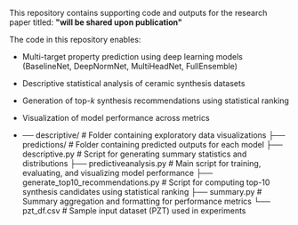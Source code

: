 This repository contains supporting code and outputs for the research paper titled:
**"will be shared upon publication"**

The code in this repository enables:

- Multi-target property prediction using deep learning models (BaselineNet, DeepNormNet, MultiHeadNet, FullEnsemble)
- Descriptive statistical analysis of ceramic synthesis datasets
- Generation of top-$k$ synthesis recommendations using statistical ranking
- Visualization of model performance across metrics

- ── descriptive/ # Folder containing exploratory data visualizations
├── predictions/ # Folder containing predicted outputs for each model
├── descriptive.py # Script for generating summary statistics and distributions
├── predictiveanalysis.py # Main script for training, evaluating, and visualizing model performance
├── generate_top10_recommendations.py # Script for computing top-10 synthesis candidates using statistical ranking
├── summary.py # Summary aggregation and formatting for performance metrics
└── pzt_df.csv # Sample input dataset (PZT) used in experiments
